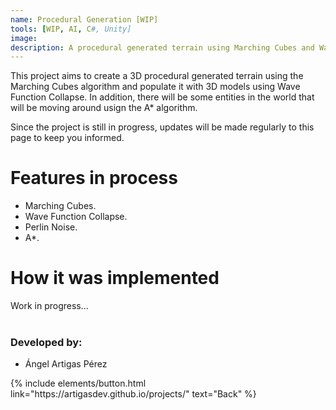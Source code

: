 ```yaml
---
name: Procedural Generation [WIP]
tools: [WIP, AI, C#, Unity]
image: 
description: A procedural generated terrain using Marching Cubes and Wave Function Collapse.
---
```


This project aims to create a 3D procedural generated terrain using the Marching Cubes algorithm and populate it with 3D models using Wave Function Collapse. In addition, there will be some entities in the world that will be moving around usign the A* algorithm.

Since the project is still in progress, updates will be made regularly to this page to keep you informed.

# Features in process
- Marching Cubes.
- Wave Function Collapse.
- Perlin Noise.
- A*.

# How it was implemented
Work in progress...<br><br>

### Developed by: 
- Ángel Artigas Pérez 

<p class="text-center">
{% include elements/button.html link="https://artigasdev.github.io/projects/" text="Back" %}
</p>